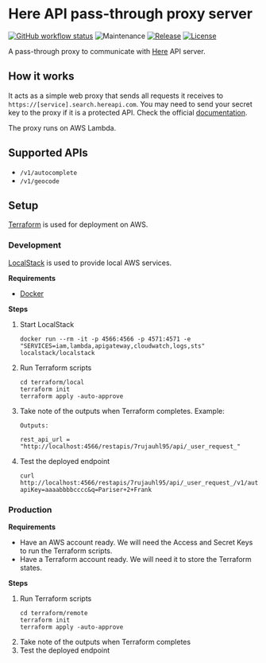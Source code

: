 # Here API pass-through proxy server

[![GitHub workflow status](https://img.shields.io/github/workflow/status/ayltai/passthrough-proxy-here/CI?style=flat)](https://github.com/ayltai/passthrough-proxy-here/actions)
![Maintenance](https://img.shields.io/maintenance/yes/2021)
[![Release](https://img.shields.io/github/release/ayltai/passthrough-proxy-here.svg?style=flat)](https://github.com/ayltai/passthrough-proxy-here/releases)
[![License](https://img.shields.io/github/license/ayltai/passthrough-proxy-here.svg?style=flat)](https://github.com/ayltai/passthrough-proxy-here/blob/master/LICENSE)

A pass-through proxy to communicate with [Here](https://darksky.net) API server.

## How it works

It acts as a simple web proxy that sends all requests it receives to `https://[service].search.hereapi.com`. You may need to send your secret key to the proxy if it is a protected API. Check the official [documentation](https://developer.here.com/documentation/).

The proxy runs on AWS Lambda.

## Supported APIs

* `/v1/autocomplete`
* `/v1/geocode`

## Setup

[Terraform](https://www.terraform.io) is used for deployment on AWS.

### Development

[LocalStack](https://localstack.cloud) is used to provide local AWS services.

**Requirements**

* [Docker](https://www.docker.com)

**Steps**

1. Start LocalStack
   ```shell
   docker run --rm -it -p 4566:4566 -p 4571:4571 -e "SERVICES=iam,lambda,apigateway,cloudwatch,logs,sts" localstack/localstack
   ```
2. Run Terraform scripts
   ```shell
   cd terraform/local
   terraform init
   terraform apply -auto-approve
   ```
3. Take note of the outputs when Terraform completes. Example:
   ```shell
   Outputs:

   rest_api_url = "http://localhost:4566/restapis/7rujauhl95/api/_user_request_"
   ```
4. Test the deployed endpoint
   ```shell
   curl http://localhost:4566/restapis/7rujauhl95/api/_user_request_/v1/autocomplete/v1/autocomplete?apiKey=aaaabbbbcccc&q=Pariser+2+Frank
   ```

### Production

**Requirements**

* Have an AWS account ready. We will need the Access and Secret Keys to run the Terraform scripts.
* Have a Terraform account ready. We will need it to store the Terraform states.

**Steps**

1. Run Terraform scripts
   ```shell
   cd terraform/remote
   terraform init
   terraform apply -auto-approve
   ```
2. Take note of the outputs when Terraform completes
3. Test the deployed endpoint
